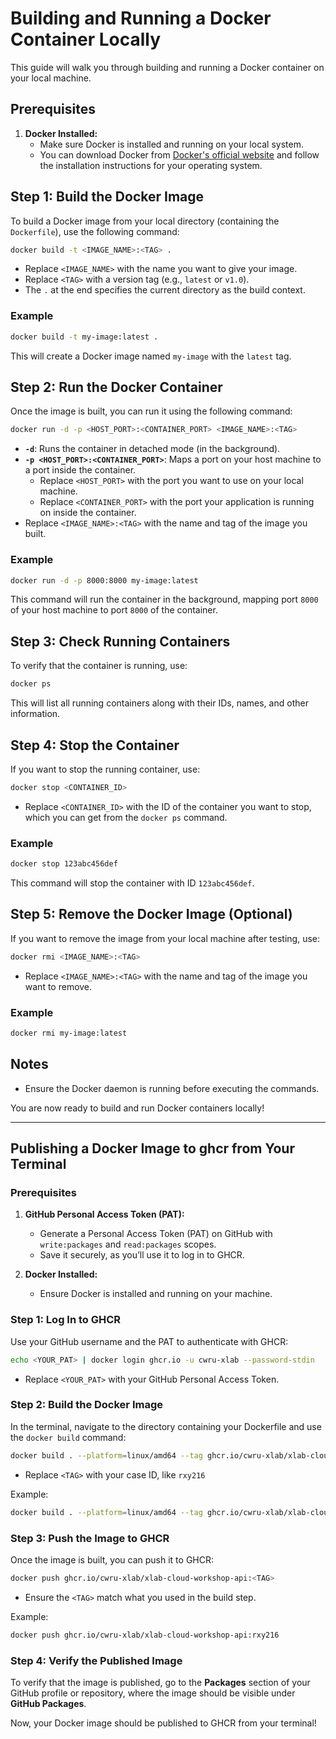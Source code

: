 # Building and Running a Docker Container Locally

This guide will walk you through building and running a Docker container on your local machine.

## Prerequisites

1. **Docker Installed:**
   - Make sure Docker is installed and running on your local system.
   - You can download Docker from [Docker's official website](https://www.docker.com/products/docker-desktop) and follow the installation instructions for your operating system.

## Step 1: Build the Docker Image

To build a Docker image from your local directory (containing the `Dockerfile`), use the following command:

```bash
docker build -t <IMAGE_NAME>:<TAG> .
```

- Replace `<IMAGE_NAME>` with the name you want to give your image.
- Replace `<TAG>` with a version tag (e.g., `latest` or `v1.0`).
- The `.` at the end specifies the current directory as the build context.

### Example

```bash
docker build -t my-image:latest .
```

This will create a Docker image named `my-image` with the `latest` tag.

## Step 2: Run the Docker Container

Once the image is built, you can run it using the following command:

```bash
docker run -d -p <HOST_PORT>:<CONTAINER_PORT> <IMAGE_NAME>:<TAG>
```

- **`-d`**: Runs the container in detached mode (in the background).
- **`-p <HOST_PORT>:<CONTAINER_PORT>`**: Maps a port on your host machine to a port inside the container.
  - Replace `<HOST_PORT>` with the port you want to use on your local machine.
  - Replace `<CONTAINER_PORT>` with the port your application is running on inside the container.
- Replace `<IMAGE_NAME>:<TAG>` with the name and tag of the image you built.

### Example

```bash
docker run -d -p 8000:8000 my-image:latest
```

This command will run the container in the background, mapping port `8000` of your host machine to port `8000` of the container.

## Step 3: Check Running Containers

To verify that the container is running, use:

```bash
docker ps
```

This will list all running containers along with their IDs, names, and other information.

## Step 4: Stop the Container

If you want to stop the running container, use:

```bash
docker stop <CONTAINER_ID>
```

- Replace `<CONTAINER_ID>` with the ID of the container you want to stop, which you can get from the `docker ps` command.

### Example

```bash
docker stop 123abc456def
```

This command will stop the container with ID `123abc456def`.

## Step 5: Remove the Docker Image (Optional)

If you want to remove the image from your local machine after testing, use:

```bash
docker rmi <IMAGE_NAME>:<TAG>
```

- Replace `<IMAGE_NAME>:<TAG>` with the name and tag of the image you want to remove.

### Example

```bash
docker rmi my-image:latest
```

## Notes

- Ensure the Docker daemon is running before executing the commands.

You are now ready to build and run Docker containers locally!

--- 

## Publishing a Docker Image to ghcr from Your Terminal

### Prerequisites

1. **GitHub Personal Access Token (PAT):**
   - Generate a Personal Access Token (PAT) on GitHub with `write:packages` and `read:packages` scopes.
   - Save it securely, as you’ll use it to log in to GHCR.

2. **Docker Installed:**
   - Ensure Docker is installed and running on your machine.

### Step 1: Log In to GHCR

Use your GitHub username and the PAT to authenticate with GHCR:

```bash
echo <YOUR_PAT> | docker login ghcr.io -u cwru-xlab --password-stdin
```

- Replace `<YOUR_PAT>` with your GitHub Personal Access Token.

### Step 2: Build the Docker Image

In the terminal, navigate to the directory containing your Dockerfile and use the `docker build` command:

```bash
docker build . --platform=linux/amd64 --tag ghcr.io/cwru-xlab/xlab-cloud-workshop-api:<TAG>
```

- Replace `<TAG>` with your case ID, like `rxy216`

Example:

```bash
docker build . --platform=linux/amd64 --tag ghcr.io/cwru-xlab/xlab-cloud-workshop-api:rxy216
```

### Step 3: Push the Image to GHCR

Once the image is built, you can push it to GHCR:

```bash
docker push ghcr.io/cwru-xlab/xlab-cloud-workshop-api:<TAG>
```

- Ensure the `<TAG>` match what you used in the build step.

Example:

```bash
docker push ghcr.io/cwru-xlab/xlab-cloud-workshop-api:rxy216
```

### Step 4: Verify the Published Image

To verify that the image is published, go to the **Packages** section of your GitHub profile or repository, where the image should be visible under **GitHub Packages**.

Now, your Docker image should be published to GHCR from your terminal!